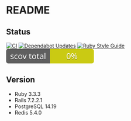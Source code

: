 # README

## Status
[![CI](https://github.com/Christophe-Junier/crypto_dashboard/actions/workflows/ci.yml/badge.svg)](https://github.com/Christophe-Junier/crypto_dashboard/actions/workflows/ci.yml)
[![Dependabot Updates](https://github.com/Christophe-Junier/crypto_dashboard/actions/workflows/dependabot/dependabot-updates/badge.svg)](https://github.com/Christophe-Junier/crypto_dashboard/actions/workflows/dependabot/dependabot-updates)
[![Ruby Style Guide](https://img.shields.io/badge/code_style-rubocop-brightgreen.svg)](https://github.com/rubocop/rubocop)
![Coverage](coverage/coverage_badge_total.svg)

## Version
* Ruby 3.3.3
* Rails 7.2.2.1
* PostgreSQL 14.19
* Redis 5.4.0
